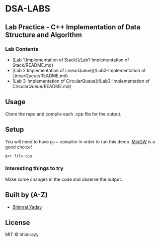 # DSA-LABS

## Lab Practice - C++ Implementation of Data Structure and Algorithm

### Lab Contents

- [Lab 1.Implementation of Stack](/Lab1-Implementation of Stack/README.md)
- [Lab 2.Implementation of LinearQueue](/Lab2-Implementation of LinearQueue/README.md)
- [Lab 3-Implementation of CircularQueue](/Lab3-Implementation of CircularQueue/README.md)

## Usage

Clone the repo and compile each .cpp file for the output.

## Setup

You will need to have g++ compiler in order to run this demo. [MinGW](https://nuwen.net/mingw.html) is a good choice!

```
g++ file.cpp

```

### Interesting things to try

Make some changes in the code and observe the output.

## Built by (A-Z)

- [Bhimraj Yadav](https://www.facebook.com/bhimrazy)

## License

MIT © bhimrazy
